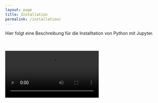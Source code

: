 ```yaml
---
layout: page
title: Installation
permalink: /installation/
---
```


Hier folgt eine Beschreibung für die Installtation von Python mit Jupyter.
<br><br><br>

![Image of wood driving](images/wood-driving.mp4)
